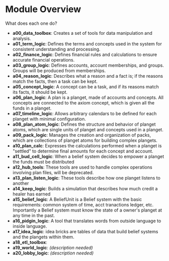 # Module Overview

What does each one do?

- **a00_data_toolbox**: Creates a set of tools for data manipulation and analysis.
- **a01_term_logic**: Defines the terms and concepts used in the system for consistent understanding and processing.
- **a02_finance_logic**: Defines financial rules and calculations to ensure accurate financial operations.
- **a03_group_logic**: Defines accounts, account memberships, and groups. Groups will be produced from memberships.
- **a04_reason_logic**: Describes what a reason and a fact is; if the reasons match the facts, then a task can be kept.
- **a05_concept_logic**: A concept can be a task, and if its reasons match its facts, it should be kept.
- **a06_plan_logic**: A plan is a planget, made of accounts and concepts. All concepts are connected to the axiom concept, which is given all the funds in a planget.
- **a07_timeline_logic**: Allows arbitrary calendars to be defined for each planget with minimal configuration.
- **a08_plan_atom_logic**: Defines the structure and behavior of planget atoms, which are single units of planget and concepts used in a planget.
- **a09_pack_logic**: Manages the creation and organization of packs, which are collections of planget atoms for building complex plangets.
- **a10_plan_calc**: Expresses the calculations performed when a planget is "settled" to determine final amounts for each concept and account.
- **a11_bud_cell_logic**: When a belief system decides to empower a planget the funds must be distributed
- **a12_hub_tools**: These tools are used to handle complex operations involving plan files, will be deprecated.
- **a13_plan_listen_logic**: These tools describe how one planget listens to another
- **a14_keep_logic**: Builds a simulation that describes how much credit a healer has earned 
- **a15_belief_logic**: A BeliefUnit is a Belief system with the basic requirements: common system of time, acct tranactions ledger, etc. Importantly a Belief system must know the state of a owner's planget at any time in the past. 
- **a16_pidgin_logic**: A tool that translates words from outside language to inside language.  
- **a17_idea_logic**: idea bricks are tables of data that build belief systems and the plangets within them.
- **a18_etl_toolbox**: 
- **a19_world_logic**: *(description needed)*
- **a20_lobby_logic**: *(description needed)*